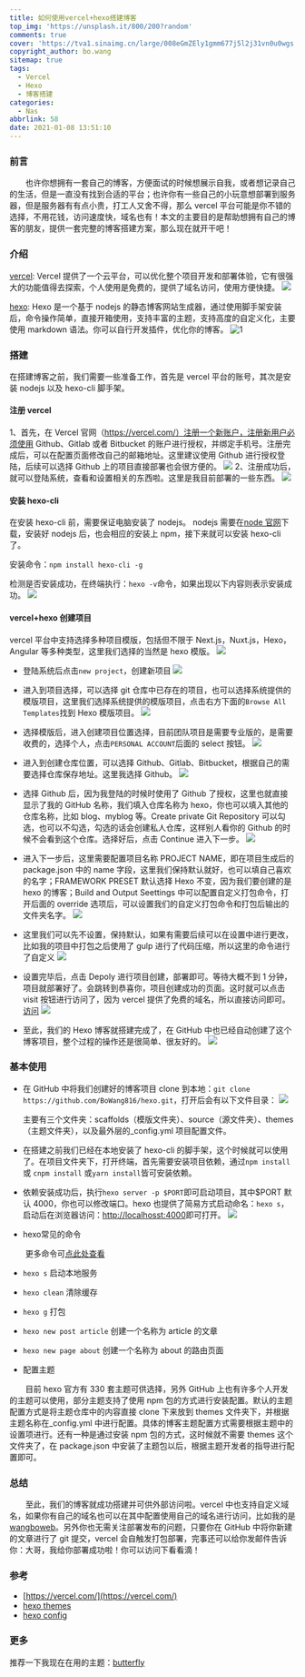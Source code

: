 ```yaml
---
title: 如何使用vercel+hexo搭建博客
top_img: 'https://unsplash.it/800/200?random'
comments: true
cover: 'https://tva1.sinaimg.cn/large/008eGmZEly1gmm677j5l2j31vn0u0wgs.jpg'
copyright_author: bo.wang
sitemap: true
tags:
  - Vercel
  - Hexo
  - 博客搭建
categories:
  - Nas
abbrlink: 58
date: 2021-01-08 13:51:10
---
```


### 前言

&emsp;&emsp;也许你想拥有一套自己的博客，方便面试的时候想展示自我，或者想记录自己的生活，但是一直没有找到合适的平台；也许你有一些自己的小玩意想部署到服务器，但是服务器有有点小贵，打工人又舍不得，那么 vercel 平台可能是你不错的选择，不用花钱，访问速度快，域名也有！本文的主要目的是帮助想拥有自己的博客的朋友，提供一套完整的博客搭建方案，那么现在就开干吧！

### 介绍

[vercel](https://vercel.com/): Vercel 提供了一个云平台，可以优化整个项目开发和部署体验，它有很强大的功能值得去探索，个人使用是免费的，提供了域名访问，使用方便快捷。
![](https://tva1.sinaimg.cn/large/008eGmZEly1gmm67rk567j31o00qqq56.jpg)

[hexo](https://hexo.io/): Hexo 是一个基于 nodejs 的静态博客网站生成器，通过使用脚手架安装后，命令操作简单，直接开箱使用，支持丰富的主题，支持高度的自定义化，主要使用 markdown 语法。你可以自行开发插件，优化你的博客。
![1](https://tva1.sinaimg.cn/large/008eGmZEly1gmm677j5l2j31vn0u0wgs.jpg)


### 搭建

在搭建博客之前，我们需要一些准备工作，首先是 vercel 平台的账号，其次是安装 nodejs 以及 hexo-cli 脚手架。

#### 注册 vercel

1、首先，在 Vercel 官网（https://vercel.com/）注册一个新账户，注册新用户必须使用 Github、Gitlab 或者 Bitbucket 的账户进行授权，并绑定手机号。注册完成后，可以在配置页面修改自己的邮箱地址。这里建议使用 Github 进行授权登陆，后续可以选择 Github 上的项目直接部署也会很方便的。
![](https://tva1.sinaimg.cn/large/008eGmZEly1gmm68m6gxrj31j50u0wfe.jpg)
2、注册成功后，就可以登陆系统，查看和设置相关的东西啦。这里是我目前部署的一些东西。
![](https://tva1.sinaimg.cn/large/008eGmZEly1gmm68xh6ihj317t0u0dj7.jpg)

#### 安装 hexo-cli

在安装 hexo-cli 前，需要保证电脑安装了 nodejs。
nodejs 需要在[node 官网](https://nodejs.org/en/)下载，安装好 nodejs 后，也会相应的安装上 npm，接下来就可以安装 hexo-cli 了。

安装命令：`npm install hexo-cli -g`

检测是否安装成功，在终端执行：`hexo -v`命令，如果出现以下内容则表示安装成功。
![](https://tva1.sinaimg.cn/large/008eGmZEly1gmm69cx20qj30na0kqmy3.jpg)

#### vercel+hexo 创建项目

vercel 平台中支持选择多种项目模版，包括但不限于 Next.js，Nuxt.js，Hexo，Angular 等多种类型，这里我们选择的当然是 hexo 模版。
![](https://tva1.sinaimg.cn/large/008eGmZEly1gmm69wchufj31550u0jv1.jpg)
- 登陆系统后点击`new project`，创建新项目
  ![](https://tva1.sinaimg.cn/large/008eGmZEly1gmm6bg77y8j31oq0tawgd.jpg)

- 进入到项目选择，可以选择 git 仓库中已存在的项目，也可以选择系统提供的模版项目，这里我们选择系统提供的模版项目，点击右方下面的`Browse All Templates`找到 Hexo 模版项目。
  ![](https://tva1.sinaimg.cn/large/008eGmZEly1gmm6bqn2jmj31ch0u0wgj.jpg)
- 选择模版后，进入创建项目位置选择，目前团队项目是需要专业版的，是需要收费的，选择个人，点击`PERSONAL ACCOUNT`后面的 select 按钮。
  ![](https://tva1.sinaimg.cn/large/008eGmZEly1gmm6c203uaj31700u0ta6.jpg)

- 进入到创建仓库位置，可以选择 Github、Gitlab、Bitbucket，根据自己的需要选择仓库保存地址。这里我选择 Github。
  ![](https://tva1.sinaimg.cn/large/008eGmZEly1gmm6cec31jj31b70u0myj.jpg)
- 选择 Github 后，因为我登陆的时候时使用了 Github 了授权，这里也就直接显示了我的 GitHub 名称，我们填入仓库名称为 hexo，你也可以填入其他的仓库名称，比如 blog、myblog 等。Create private Git Repository 可以勾选，也可以不勾选，勾选的话会创建私人仓库，这样别人看你的 Github 的时候不会看到这个仓库。选择好后，点击 Continue 进入下一步。
  ![](https://tva1.sinaimg.cn/large/008eGmZEly1gmm6cn1dy4j30zm0po758.jpg)
- 进入下一步后，这里需要配置项目名称 PROJECT NAME，即在项目生成后的 package.json 中的 name 字段，这里我们保持默认就好，也可以填自己喜欢的名字；FRAMEWORK PRESET 默认选择 Hexo 不变，因为我们要创建的是 hexo 的博客；Build and Output Seettings 中可以配置自定义打包命令，打开后面的 override 选项后，可以设置我们的自定义打包命令和打包后输出的文件夹名字。
  ![](https://tva1.sinaimg.cn/large/008eGmZEly1gmm6cv7vpwj313r0u00u4.jpg)
- 这里我们可以先不设置，保持默认，如果有需要后续可以在设置中进行更改，比如我的项目中打包之后使用了 gulp 进行了代码压缩，所以这里的命令进行了自定义
  ![](https://tva1.sinaimg.cn/large/008eGmZEly1gmm6d60hkkj315k0tswg5.jpg)
- 设置完毕后，点击 Depoly 进行项目创建，部署即可。等待大概不到 1 分钟，项目就部署好了。会跳转到恭喜你，项目创建成功的页面。这时就可以点击 visit 按钮进行访问了，因为 vercel 提供了免费的域名，所以直接访问即可。[访问](https://hexo-mu-murex.vercel.app/)
  ![](https://tva1.sinaimg.cn/large/008eGmZEly1gmm6dfj860j31it0u0q5p.jpg)

- 至此，我们的 Hexo 博客就搭建完成了，在 GitHub 中也已经自动创建了这个博客项目，整个过程的操作还是很简单、很友好的。
  ![](https://tva1.sinaimg.cn/large/008eGmZEly1gmm6dnfvwdj31lm0u0gp1.jpg)

### 基本使用

- 在 GitHub 中将我们创建好的博客项目 clone 到本地：`git clone https://github.com/BoWang816/hexo.git`，打开后会有以下文件目录：
  ![](https://tva1.sinaimg.cn/large/008eGmZEly1gmm6ea5yqej30ji0wqjsh.jpg)

  主要有三个文件夹：scaffolds（模版文件夹）、source（源文件夹）、themes（主题文件夹），以及最外层的\_config.yml 项目配置文件。

- 在搭建之前我们已经在本地安装了 hexo-cli 的脚手架，这个时候就可以使用了。在项目文件夹下，打开终端，首先需要安装项目依赖，通过`npm install` 或 `cnpm install` 或`yarn install`皆可安装依赖。
- 依赖安装成功后，执行`hexo server -p $PORT`即可启动项目，其中\$PORT 默认 4000，你也可以修改端口。hexo 也提供了简易方式启动命名：`hexo s`，启动后在浏览器访问：[http://localhosst:4000](http://localhosst:4000)即可打开。
  ![](https://tva1.sinaimg.cn/large/008eGmZEly1gmm6e28fjaj30zj0n375v.jpg)
- hexo常见的命令

&emsp;&emsp;更多命令可[点此处查看](https://hexo.io/zh-cn/docs/commands.html)
- `hexo s` 启动本地服务
- `hexo clean` 清除缓存
- `hexo g` 打包
- `hexo new post article` 创建一个名称为 article 的文章
- `hexo new page about` 创建一个名称为 about 的路由页面

- 配置主题

&emsp;&emsp;目前 hexo 官方有 330 套主题可供选择，另外 GitHub 上也有许多个人开发的主题可以使用，部分主题支持了使用 npm 包的方式进行安装配置。默认的主题配置方式是将主题仓库中的内容直接 clone 下来放到 themes 文件夹下，并根据主题名称在\_config.yml 中进行配置。具体的博客主题配置方式需要根据主题中的设置项进行。还有一种是通过安装 npm 包的方式，这时候就不需要 themes 这个文件夹了，在 package.json 中安装了主题包以后，根据主题开发者的指导进行配置即可。

### 总结

&emsp;&emsp;至此，我们的博客就成功搭建并可供外部访问啦。vercel 中也支持自定义域名，如果你有自己的域名也可以在其中配置使用自己的域名进行访问，比如我的是[wangboweb](https://blog.wangboweb.site)。另外你也无需关注部署发布的问题，只要你在 GitHub 中将你新建的文章进行了 git 提交，vercel 会自触发打包部署，完事还可以给你发邮件告诉你：大哥，我给你部署成功啦！你可以访问下看看滴！

### 参考

- [https://vercel.com/](https://vercel.com/)
- [hexo themes](https://hexo.io/themes/)
- [hexo config](https://hexo.io/zh-cn/docs/configuration)

### 更多
推荐一下我现在在用的主题：[butterfly](https://butterfly.js.org/)
